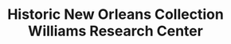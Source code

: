 ---
layout: repo
title: "Historic New Orleans Collection Williams Research Center"
id: 25000
permalink: repos/25000/
---